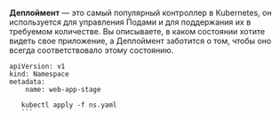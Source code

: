 **Деплоймент** — это самый популярный контроллер в Kubernetes, он используется для управления Подами и для поддержания их в требуемом количестве. Вы описываете, в каком состоянии хотите видеть свое приложение, а Деплоймент заботится о том, чтобы оно всегда соответствовало этому состоянию.
```
apiVersion: v1 
kind: Namespace 
metadata: 
	name: web-app-stage
```

 ```
    kubectl apply -f ns.yaml
    ```

